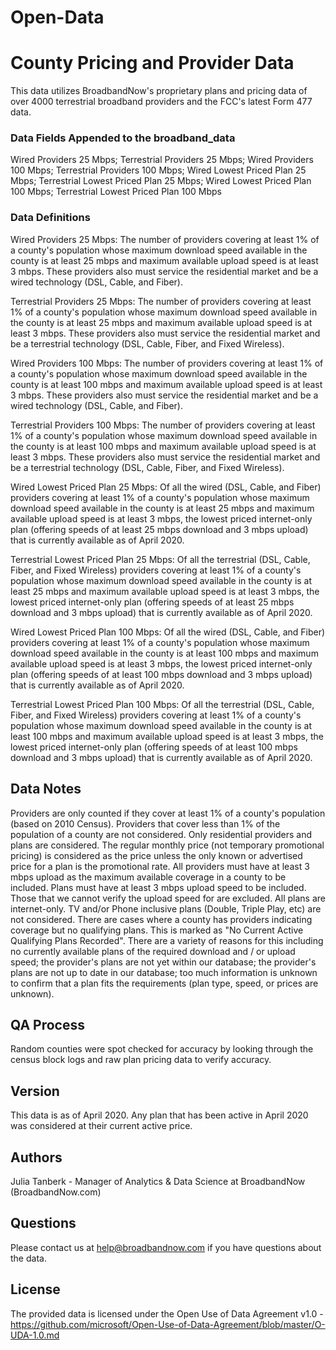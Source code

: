 # Open-Data

# County Pricing and Provider Data
This data utilizes BroadbandNow's proprietary plans and pricing data of over 4000 terrestrial broadband providers and the FCC's latest Form 477 data.

### Data Fields Appended to the broadband_data
Wired Providers 25 Mbps;
Terrestrial Providers 25 Mbps;
Wired Providers 100 Mbps;
Terrestrial Providers 100 Mbps;
Wired Lowest Priced Plan 25 Mbps;
Terrestrial Lowest Priced Plan 25 Mbps;
Wired Lowest Priced Plan 100 Mbps;
Terrestrial Lowest Priced Plan 100 Mbps

### Data Definitions
Wired Providers 25 Mbps: The number of providers covering at least 1% of a county's population whose maximum download speed available in the county is at least 25 mbps and maximum available upload speed is at least 3 mbps. These providers also must service the residential market and be a wired technology (DSL, Cable, and Fiber).

Terrestrial Providers 25 Mbps: The number of providers covering at least 1% of a county's population whose maximum download speed available in the county is at least 25 mbps and maximum available upload speed is at least 3 mbps. These providers also must service the residential market and be a terrestrial technology (DSL, Cable, Fiber, and Fixed Wireless).

Wired Providers 100 Mbps: The number of providers covering at least 1% of a county's population whose maximum download speed available in the county is at least 100 mbps and maximum available upload speed is at least 3 mbps. These providers also must service the residential market and be a wired technology (DSL, Cable, and Fiber).

Terrestrial Providers 100 Mbps: The number of providers covering at least 1% of a county's population whose maximum download speed available in the county is at least 100 mbps and maximum available upload speed is at least 3 mbps. These providers also must service the residential market and be a terrestrial technology (DSL, Cable, Fiber, and Fixed Wireless).

Wired Lowest Priced Plan 25 Mbps: Of all the wired (DSL, Cable, and Fiber) providers covering at least 1% of a county's population whose maximum download speed available in the county is at least 25 mbps and maximum available upload speed is at least 3 mbps, the lowest priced internet-only plan (offering speeds of at least 25 mbps download and 3 mbps upload) that is currently available as of April 2020.

Terrestrial Lowest Priced Plan 25 Mbps: Of all the terrestrial (DSL, Cable, Fiber, and Fixed Wireless) providers covering at least 1% of a county's population whose maximum download speed available in the county is at least 25 mbps and maximum available upload speed is at least 3 mbps, the lowest priced internet-only plan (offering speeds of at least 25 mbps download and 3 mbps upload) that is currently available as of April 2020.

Wired Lowest Priced Plan 100 Mbps: Of all the wired (DSL, Cable, and Fiber) providers covering at least 1% of a county's population whose maximum download speed available in the county is at least 100 mbps and maximum available upload speed is at least 3 mbps, the lowest priced internet-only plan (offering speeds of at least 100 mbps download and 3 mbps upload) that is currently available as of April 2020.

Terrestrial Lowest Priced Plan 100 Mbps: Of all the terrestrial (DSL, Cable, Fiber, and Fixed Wireless) providers covering at least 1% of a county's population whose maximum download speed available in the county is at least 100 mbps and maximum available upload speed is at least 3 mbps, the lowest priced internet-only plan (offering speeds of at least 100 mbps download and 3 mbps upload) that is currently available as of April 2020.

## Data Notes
Providers are only counted if they cover at least 1% of a county's population (based on 2010 Census). Providers that cover less than 1% of the population of a county are not considered.
Only residential providers and plans are considered.
The regular monthly price (not temporary promotional pricing) is considered as the price unless the only known or advertised price for a plan is the promotional rate. 
All providers must have at least 3 mbps upload as the maximum available coverage in a county to be included.
Plans must have at least 3 mbps upload speed to be included. Those that we cannot verify the upload speed for are excluded. 
All plans are internet-only. TV and/or Phone inclusive plans (Double, Triple Play, etc) are not considered.
There are cases where a county has providers indicating coverage but no qualifying plans. This is marked as "No Current Active Qualifying Plans Recorded". There are a variety of reasons for this including no currently available plans of the required download and / or upload speed; the provider's plans are not yet within our database; the provider's plans are not up to date in our database; too much information is unknown to confirm that a plan fits the requirements (plan type, speed, or prices are unknown).

## QA Process
Random counties were spot checked for accuracy by looking through the census block logs and raw plan pricing data to verify accuracy.

## Version
This data is as of April 2020. Any plan that has been active in April 2020 was considered at their current active price. 

## Authors
Julia Tanberk - Manager of Analytics & Data Science at BroadbandNow (BroadbandNow.com)

## Questions
Please contact us at help@broadbandnow.com if you have questions about the data.

## License
The provided data is licensed under the Open Use of Data Agreement v1.0 - https://github.com/microsoft/Open-Use-of-Data-Agreement/blob/master/O-UDA-1.0.md

